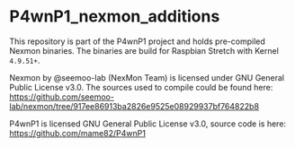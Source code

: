 # P4wnP1_nexmon_additions

This repository is part of the P4wnP1 project and holds pre-compiled Nexmon binaries. The binaries are build for Raspbian Stretch with Kernel `4.9.51+`.

Nexmon by @seemoo-lab (NexMon Team) is licensed under GNU General Public License v3.0. The sources used to compile could be found here:
https://github.com/seemoo-lab/nexmon/tree/917ee86913ba2826e9525e08929937bf764822b8

P4wnP1 is licensed GNU General Public License v3.0, source code is here:
https://github.com/mame82/P4wnP1

